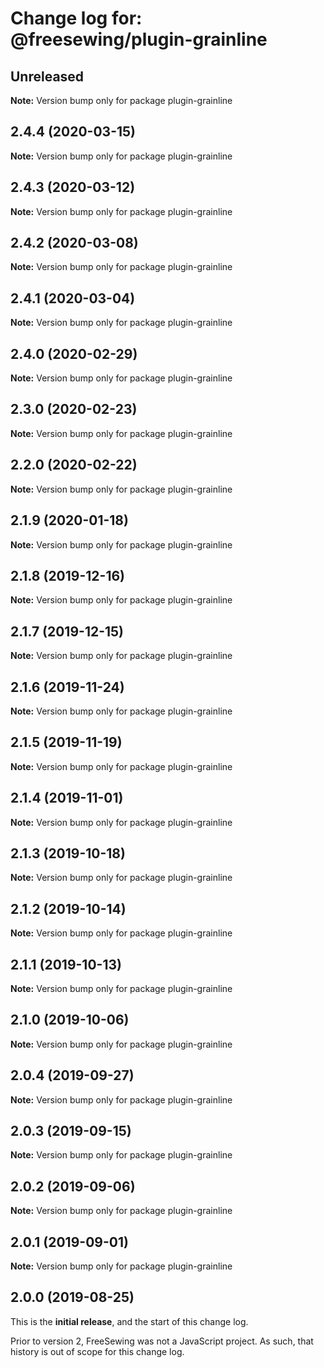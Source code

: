# Change log for: @freesewing/plugin-grainline


## Unreleased

**Note:** Version bump only for package plugin-grainline


## 2.4.4 (2020-03-15)

**Note:** Version bump only for package plugin-grainline


## 2.4.3 (2020-03-12)

**Note:** Version bump only for package plugin-grainline


## 2.4.2 (2020-03-08)

**Note:** Version bump only for package plugin-grainline


## 2.4.1 (2020-03-04)

**Note:** Version bump only for package plugin-grainline


## 2.4.0 (2020-02-29)

**Note:** Version bump only for package plugin-grainline


## 2.3.0 (2020-02-23)

**Note:** Version bump only for package plugin-grainline


## 2.2.0 (2020-02-22)

**Note:** Version bump only for package plugin-grainline


## 2.1.9 (2020-01-18)

**Note:** Version bump only for package plugin-grainline


## 2.1.8 (2019-12-16)

**Note:** Version bump only for package plugin-grainline


## 2.1.7 (2019-12-15)

**Note:** Version bump only for package plugin-grainline


## 2.1.6 (2019-11-24)

**Note:** Version bump only for package plugin-grainline


## 2.1.5 (2019-11-19)

**Note:** Version bump only for package plugin-grainline


## 2.1.4 (2019-11-01)

**Note:** Version bump only for package plugin-grainline


## 2.1.3 (2019-10-18)

**Note:** Version bump only for package plugin-grainline


## 2.1.2 (2019-10-14)

**Note:** Version bump only for package plugin-grainline


## 2.1.1 (2019-10-13)

**Note:** Version bump only for package plugin-grainline


## 2.1.0 (2019-10-06)

**Note:** Version bump only for package plugin-grainline


## 2.0.4 (2019-09-27)

**Note:** Version bump only for package plugin-grainline


## 2.0.3 (2019-09-15)

**Note:** Version bump only for package plugin-grainline


## 2.0.2 (2019-09-06)

**Note:** Version bump only for package plugin-grainline


## 2.0.1 (2019-09-01)

**Note:** Version bump only for package plugin-grainline




## 2.0.0 (2019-08-25)

This is the **initial release**, and the start of this change log.

Prior to version 2, FreeSewing was not a JavaScript project.
As such, that history is out of scope for this change log.
